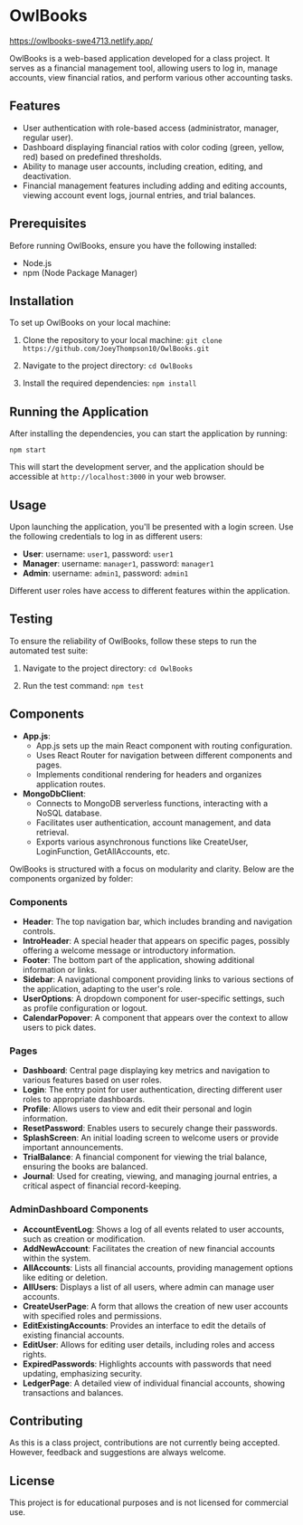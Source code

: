 # OwlBooks

https://owlbooks-swe4713.netlify.app/

OwlBooks is a web-based application developed for a class project. It serves as a financial management tool, allowing users to log in, manage accounts, view financial ratios, and perform various other accounting tasks.

## Features

- User authentication with role-based access (administrator, manager, regular user).
- Dashboard displaying financial ratios with color coding (green, yellow, red) based on predefined thresholds.
- Ability to manage user accounts, including creation, editing, and deactivation.
- Financial management features including adding and editing accounts, viewing account event logs, journal entries, and trial balances.

## Prerequisites

Before running OwlBooks, ensure you have the following installed:
- Node.js
- npm (Node Package Manager)

## Installation

To set up OwlBooks on your local machine:

1. Clone the repository to your local machine:
```git clone https://github.com/JoeyThompson10/OwlBooks.git```

2. Navigate to the project directory:
```cd OwlBooks```

3. Install the required dependencies:
```npm install```

## Running the Application

After installing the dependencies, you can start the application by running:

```npm start```

This will start the development server, and the application should be accessible at `http://localhost:3000` in your web browser.

## Usage

Upon launching the application, you'll be presented with a login screen. Use the following credentials to log in as different users:

- **User**: username: `user1`, password: `user1`
- **Manager**: username: `manager1`, password: `manager1`
- **Admin**: username: `admin1`, password: `admin1`

Different user roles have access to different features within the application.

## Testing

To ensure the reliability of OwlBooks, follow these steps to run the automated test suite:

1. Navigate to the project directory:
```cd OwlBooks```

2. Run the test command:
```npm test```

## Components

- **App.js**:
  - App.js sets up the main React component with routing configuration.
  - Uses React Router for navigation between different components and pages.
  - Implements conditional rendering for headers and organizes application routes.
- **MongoDbClient**:
  - Connects to MongoDB serverless functions, interacting with a NoSQL database.
  - Facilitates user authentication, account management, and data retrieval.
  - Exports various asynchronous functions like CreateUser, LoginFunction, GetAllAccounts, etc.

OwlBooks is structured with a focus on modularity and clarity. Below are the components organized by folder:

### Components
- **Header**: The top navigation bar, which includes branding and navigation controls.
- **IntroHeader**: A special header that appears on specific pages, possibly offering a welcome message or introductory information.
- **Footer**: The bottom part of the application, showing additional information or links.
- **Sidebar**: A navigational component providing links to various sections of the application, adapting to the user's role.
- **UserOptions**: A dropdown component for user-specific settings, such as profile configuration or logout.
- **CalendarPopover**: A component that appears over the context to allow users to pick dates.

### Pages
- **Dashboard**: Central page displaying key metrics and navigation to various features based on user roles.
- **Login**: The entry point for user authentication, directing different user roles to appropriate dashboards.
- **Profile**: Allows users to view and edit their personal and login information.
- **ResetPassword**: Enables users to securely change their passwords.
- **SplashScreen**: An initial loading screen to welcome users or provide important announcements.
- **TrialBalance**: A financial component for viewing the trial balance, ensuring the books are balanced.
- **Journal**: Used for creating, viewing, and managing journal entries, a critical aspect of financial record-keeping.

### AdminDashboard Components
- **AccountEventLog**: Shows a log of all events related to user accounts, such as creation or modification.
- **AddNewAccount**: Facilitates the creation of new financial accounts within the system.
- **AllAccounts**: Lists all financial accounts, providing management options like editing or deletion.
- **AllUsers**: Displays a list of all users, where admin can manage user accounts.
- **CreateUserPage**: A form that allows the creation of new user accounts with specified roles and permissions.
- **EditExistingAccounts**: Provides an interface to edit the details of existing financial accounts.
- **EditUser**: Allows for editing user details, including roles and access rights.
- **ExpiredPasswords**: Highlights accounts with passwords that need updating, emphasizing security.
- **LedgerPage**: A detailed view of individual financial accounts, showing transactions and balances.

## Contributing

As this is a class project, contributions are not currently being accepted. However, feedback and suggestions are always welcome.

## License

This project is for educational purposes and is not licensed for commercial use.